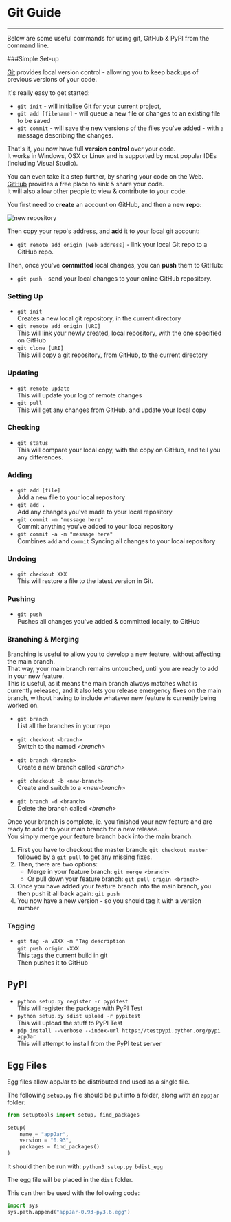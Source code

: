 # Git Guide
----  
Below are some useful commands for using git, GitHub & PyPI from the command line.  

###Simple Set-up

[Git](https://git-scm.com/) provides local version control - allowing you to keep backups of previous versions of your code.  

It's really easy to get started:  

* `git init` - will initialise Git for your current project,  
* `git add [filename]` - will queue a new file or changes to an existing file to be saved  
* `git commit` - will save the new versions of the files you've added - with a message describing the changes.  

That's it, you now have full **version control** over your code.  
It works in Windows, OSX or Linux and is supported by most popular IDEs (including Visual Studio).  

You can even take it a step further, by sharing your code on the Web.  
[GitHub](http://github.com) provides a free place to sink & share your code.  
It will also allow other people to view & contribute to your code.  

You first need to **create** an account on GitHub, and then a new **repo**:  

![new repository](/img/git/repoCreate.png)  

Then copy your repo's address, and **add** it to your local git account:  

* `git remote add origin [web_address]` - link your local Git repo to a GitHub repo.  

Then, once you've **committed** local changes, you can **push** them to GitHub:  

* `git push` - send your local changes to your online GitHub repository.  

### Setting Up  
* `git init`  
Creates a new local git repository, in the current directory  
* `git remote add origin [URI]`  
This will link your newly created, local repository, with the one specified on GitHub  
* `git clone [URI]`  
This will copy a git repository, from GitHub, to the current directory  

### Updating
* `git remote update`  
This will update your log of remote changes  
* `git pull`  
This will get any changes from GitHub, and update your local copy  

### Checking  
* `git status`  
This will compare your local copy, with the copy on GitHub, and tell you any differences.  

### Adding  
* `git add [file]`  
Add a new file to your local repository  
* `git add .`  
Add any changes you've made to your local repository  
* `git commit -m "message here"`  
Commit anything you've added to your local repository  
* `git commit -a -m "message here"`  
Combines `add` and `commit` Syncing all changes to your local repository  

### Undoing  
* `git checkout XXX`  
This will restore a file to the latest version in Git.  

### Pushing  
* `git push`  
Pushes all changes you've added & committed locally, to GitHub  

### Branching & Merging  

Branching is useful to allow you to develop a new feature, without affecting the main branch.  
That way, your main branch remains untouched, until you are ready to add in your new feature.  
This is useful, as it means the main branch always matches what is currently released, and it also lets you release emergency fixes on the main branch, without having to include whatever new feature is currently being worked on.  

* `git branch`  
List all the branches in your repo  

* `git checkout <branch>`  
Switch to the named *&lt;branch&gt;*  

* `git branch <branch>`  
Create a new branch called *&lt;branch&gt;*  

* `git checkout -b <new-branch>`  
Create and switch to a *&lt;new-branch&gt;*  

* `git branch -d <branch>`  
Delete the branch called *&lt;branch&gt;*  

Once your branch is complete, ie. you finished your new feature and are ready to add it to your main branch for a new release.  
You simply merge your feature branch back into the main branch.  

1. First you have to checkout the master branch: `git checkout master` followed by a `git pull` to get any missing fixes.  
2. Then, there are two options:  
    * Merge in your feature branch: `git merge <branch>`  
    * Or pull down your feature branch: `git pull origin <branch>`  
3. Once you have added your feature branch into the main branch, you then push it all back again: `git push`  
4. You now have a new version - so you should tag it with a version number  

### Tagging
* `git tag -a vXXX -m "Tag description`  
`git push origin vXXX`  
This tags the current build in git  
Then pushes it to GitHub

## PyPI  
* `python setup.py register -r pypitest`  
This will register the package with PyPI Test  
* `python setup.py sdist upload -r pypitest`  
This will upload the stuff to PyPI Test  
* `pip install --verbose --index-url https://testpypi.python.org/pypi appJar  `  
This will attempt to install from the PyPI test server  

## Egg Files
Egg files allow appJar to be distributed and used as a single file.  

The following `setup.py` file should be put into a folder, along with an `appjar` folder:

```python
from setuptools import setup, find_packages
 
setup(
    name = "appJar",
    version = "0.93",
    packages = find_packages()
)
```

It should then be run with: `python3 setup.py bdist_egg`

The egg file will be placed in the `dist` folder.

This can then be used with the following code:
```python
import sys
sys.path.append("appJar-0.93-py3.6.egg")
```
